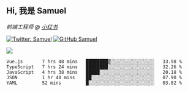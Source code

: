 <h2> Hi, 我是 Samuel </h2>
<p><em>前端工程师 @ <a href="https://job.xiaohongshu.com/">小红书</a></em></p>

[![Twitter: Samuel](https://img.shields.io/twitter/follow/1227_samuel?style=flat-square&logo=twitter)](https://twitter.com/1227_samuel)
[![GitHub Samuel](https://img.shields.io/github/followers/classicemi?label=follow&style=flat-square&logo=github)](https://github.com/classicemi)

<img src="https://github-readme-stats.vercel.app/api?username=classicemi&show_icons=true&theme=dark&hide_title=true" />

<!--START_SECTION:waka-->
```text
Vue.js       7 hrs 48 mins   ████████▒░░░░░░░░░░░░░░░░   33.98 % 
TypeScript   7 hrs 24 mins   ████████░░░░░░░░░░░░░░░░░   32.26 % 
JavaScript   4 hrs 38 mins   █████░░░░░░░░░░░░░░░░░░░░   20.18 % 
JSON         1 hr 48 mins    ██░░░░░░░░░░░░░░░░░░░░░░░   07.90 % 
YAML         52 mins         █░░░░░░░░░░░░░░░░░░░░░░░░   03.82 % 
```
<!--END_SECTION:waka-->

<!--
**classicemi/classicemi** is a ✨ _special_ ✨ repository because its `README.md` (this file) appears on your GitHub profile.

Here are some ideas to get you started:

- 🔭 I’m currently working on ...
- 🌱 I’m currently learning ...
- 👯 I’m looking to collaborate on ...
- 🤔 I’m looking for help with ...
- 💬 Ask me about ...
- 📫 How to reach me: ...
- 😄 Pronouns: ...
- ⚡ Fun fact: ...
-->
